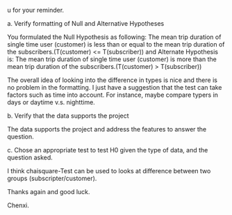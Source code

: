 
u for your reminder.

a. Verify formatting of Null and Alternative Hypotheses

You formulated the Null Hypothesis as following: The mean trip duration of single time user (customer) is less than or equal to the mean trip duration of the subscribers.(T(customer) <= T(subscriber)) and Alternate Hypothesis is: The mean trip duration of single time user (customer) is more than the mean trip duration of the subscribers.(T(customer) > T(subscriber))

The overall idea of looking into the difference in types is nice and there is no problem in the formatting. I just have a suggestion that the test can take factors such as time into account. For instance, maybe compare typers in days or daytime v.s. nighttime.

b. Verify that the data supports the project

The data supports the project and address the features to answer the question.

c. Chose an appropriate test to test H0 given the type of data, and the question asked.

I think chaisquare-Test can be used to looks at difference between two groups (subscripter/customer).

Thanks again and good luck.

Chenxi.

